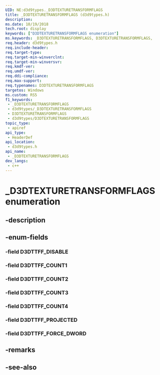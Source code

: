 ```yaml
---
UID: NE:d3d9types._D3DTEXTURETRANSFORMFLAGS
title: _D3DTEXTURETRANSFORMFLAGS (d3d9types.h)
description: 
ms.date: 10/19/2018
tech.root: display
keywords: ["D3DTEXTURETRANSFORMFLAGS enumeration"]
ms.keywords: _D3DTEXTURETRANSFORMFLAGS, D3DTEXTURETRANSFORMFLAGS,
req.header: d3d9types.h
req.include-header: 
req.target-type: 
req.target-min-winverclnt: 
req.target-min-winversvr: 
req.kmdf-ver: 
req.umdf-ver: 
req.ddi-compliance: 
req.max-support: 
req.typenames: D3DTEXTURETRANSFORMFLAGS
targetos: Windows
ms.custom: RS5
f1_keywords:
 - _D3DTEXTURETRANSFORMFLAGS
 - d3d9types/_D3DTEXTURETRANSFORMFLAGS
 - D3DTEXTURETRANSFORMFLAGS
 - d3d9types/D3DTEXTURETRANSFORMFLAGS
topic_type:
 - apiref
api_type:
 - HeaderDef
api_location:
 - d3d9types.h
api_name:
 - _D3DTEXTURETRANSFORMFLAGS
dev_langs:
 - c++
---
```


# _D3DTEXTURETRANSFORMFLAGS enumeration


## -description

## -enum-fields

### -field D3DTTFF_DISABLE 

### -field D3DTTFF_COUNT1 

### -field D3DTTFF_COUNT2 

### -field D3DTTFF_COUNT3 

### -field D3DTTFF_COUNT4 

### -field D3DTTFF_PROJECTED 

### -field D3DTTFF_FORCE_DWORD 

## -remarks

## -see-also

